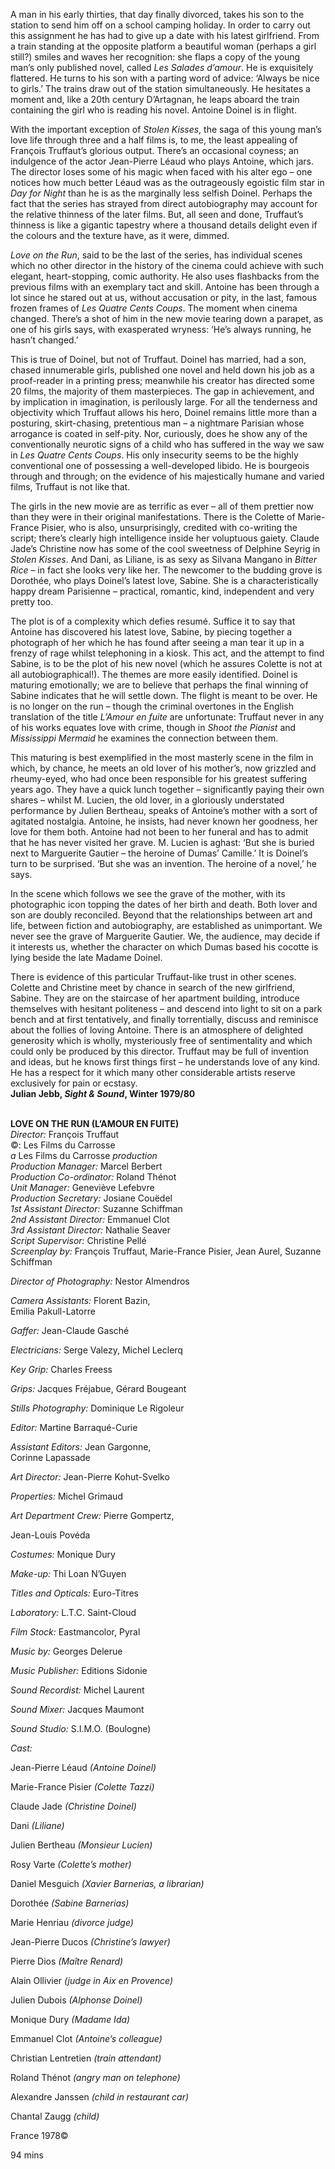 

A man in his early thirties, that day finally divorced, takes his son to the station to send him off on a school camping holiday. In order to carry out this assignment he has had to give up a date with his latest girlfriend. From a train standing at the opposite platform a beautiful woman (perhaps a girl still?) smiles and waves her recognition: she flaps a copy of the young man’s only published novel, called _Les Salades d’amour_. He is exquisitely flattered. He turns to his son with a parting word of advice: ‘Always be nice to girls.’  The trains draw out of the station simultaneously. He hesitates a moment and, like a 20th century D’Artagnan, he leaps aboard the train containing the girl who is reading his novel. Antoine Doinel is in flight.

With the important exception of _Stolen Kisses_, the saga of this young man’s love life through three and a half films is, to me, the least appealing of François Truffaut’s glorious output. There’s an occasional coyness; an indulgence of the actor Jean-Pierre Léaud who plays Antoine, which jars. The director loses some of his magic when faced with his alter ego – one notices how much better Léaud was as the outrageously egoistic film star in _Day for Night_ than he is as the marginally less selfish Doinel. Perhaps the fact that the series has strayed from direct autobiography may account for the relative thinness of the later films. But, all seen and done, Truffaut’s thinness is like a gigantic tapestry where a thousand details delight even if the colours and the texture have, as it were, dimmed.

_Love on the Run_, said to be the last of the series, has individual scenes which no other director in the history of the cinema could achieve with such elegant, heart-stopping, comic authority. He also uses flashbacks from the previous films with an exemplary tact and skill. Antoine has been through a lot since he stared out at us, without accusation or pity, in the last, famous frozen frames of _Les Quatre Cents Coups_. The moment when cinema changed. There’s a shot of him in the new movie tearing down a parapet, as one of his girls says, with exasperated wryness: ‘He’s always running, he hasn’t changed.’

This is true of Doinel, but not of Truffaut. Doinel has married, had a son, chased innumerable girls, published one novel and held down his job as a proof-reader in a printing press; meanwhile his creator has directed some 20 films, the majority of them masterpieces. The gap in achievement, and by implication in imagination, is perilously large. For all the tenderness and objectivity which Truffaut allows his hero, Doinel remains little more than a posturing, skirt-chasing, pretentious man – a nightmare Parisian whose arrogance is coated in self-pity. Nor, curiously, does he show any of the conventionally neurotic signs of a child who has suffered in the way we saw in _Les Quatre Cents Coups_. His only insecurity seems to be the highly conventional one of possessing a well-developed libido. He is bourgeois through and through; on the evidence of his majestically humane and varied films, Truffaut is not like that.

The girls in the new movie are as terrific as ever – all of them prettier now than they were in their original manifestations. There is the Colette of Marie-France Pisier, who is also, unsurprisingly, credited with co-writing the script; there’s clearly high intelligence inside her voluptuous gaiety. Claude Jade’s Christine now has some of the cool sweetness of Delphine Seyrig in _Stolen Kisses_.  And Dani, as Liliane, is as sexy as Silvana Mangano in _Bitter Rice_ – in fact she looks very like her. The newcomer to the budding grove is Dorothée, who plays Doinel’s latest love, Sabine. She is a characteristically happy dream Parisienne – practical, romantic, kind, independent and very pretty too.

The plot is of a complexity which defies resumé. Suffice it to say that Antoine has discovered his latest love, Sabine, by piecing together a photograph of her which he has found after seeing a man tear it up in a frenzy of rage whilst telephoning in a kiosk. This act, and the attempt to find Sabine, is to be the plot of his new novel (which he assures Colette is not at all autobiographical!). The themes are more easily identified. Doinel is maturing emotionally; we are to believe that perhaps the final winning of Sabine indicates that he will settle down. The flight is meant to be over. He is no longer on the run – though the criminal overtones in the English translation of the title _L’Amour en fuite_ are unfortunate: Truffaut never in any of his works equates love with crime, though in _Shoot the Pianist_ and _Mississippi Mermaid_ he examines the connection between them.

This maturing is best exemplified in the most masterly scene in the film in which, by chance, he meets an old lover of his mother’s, now grizzled and rheumy-eyed, who had once been responsible for his greatest suffering years ago. They have a quick lunch together – significantly paying their own shares – whilst M. Lucien, the old lover, in a gloriously understated performance by Julien Bertheau, speaks of Antoine’s mother with a sort of agitated nostalgia. Antoine, he insists, had never known her goodness, her love for them both. Antoine had not been to her funeral and has to admit that he has never visited her grave. M. Lucien is aghast: ‘But she is buried next to Marguerite Gautier – the heroine of Dumas’ Camille.’ It is Doinel’s turn to be surprised. ‘But she was an invention. The heroine of a novel,’ he says.

In the scene which follows we see the grave of the mother, with its photographic icon topping the dates of her birth and death. Both lover and son are doubly reconciled. Beyond that the relationships between art and life, between fiction and autobiography, are established as unimportant. We never see the grave of Marguerite Gautier. We, the audience, may decide if it interests us, whether the character on which Dumas based his cocotte is lying beside the late Madame Doinel.

There is evidence of this particular Truffaut-like trust in other scenes. Colette and Christine meet by chance in search of the new girlfriend, Sabine. They are on the staircase of her apartment building, introduce themselves with hesitant politeness – and descend into light to sit on a park bench and at first tentatively, and finally torrentially, discuss and reminisce about the follies of loving Antoine. There is an atmosphere of delighted generosity which is wholly, mysteriously free of sentimentality and which could only be produced by this director. Truffaut may be full of invention and ideas, but he knows first things first – he understands love of any kind. He has a respect for it which many other considerable artists reserve exclusively for pain or ecstasy.  
**Julian Jebb, _Sight & Sound_, Winter 1979/80**
<br><br>

**LOVE ON THE RUN (L’AMOUR EN FUITE)**<br>
_Director:_ François Truffaut<br>
©:  Les Films du Carrosse<br>
_a_ Les Films du Carrosse _production_<br>
_Production Manager:_ Marcel Berbert<br>
_Production Co-ordinator:_ Roland Thénot<br>
_Unit Manager:_ Geneviève Lefebvre<br>
_Production Secretary:_ Josiane Couëdel<br>
_1st Assistant Director:_ Suzanne Schiffman<br>
_2nd Assistant Director:_ Emmanuel Clot<br>
_3rd Assistant Director:_ Nathalie Seaver<br>
_Script Supervisor:_ Christine Pellé<br>
_Screenplay by:_ François Truffaut,  Marie-France Pisier, Jean Aurel, Suzanne Schiffman<br>

_Director of Photography:_ Nestor Almendros<br>

_Camera Assistants:_ Florent Bazin,  
Emilia Pakull-Latorre<br>

_Gaffer:_ Jean-Claude Gasché<br>

_Electricians:_ Serge Valezy, Michel Leclerq<br>

_Key Grip:_ Charles Freess<br>

_Grips:_ Jacques Fréjabue, Gérard Bougeant<br>

_Stills Photography:_ Dominique Le Rigoleur<br>

_Editor:_ Martine Barraqué-Curie<br>

_Assistant Editors:_ Jean Gargonne,  
Corinne Lapassade<br>

_Art Director:_ Jean-Pierre Kohut-Svelko<br>

_Properties:_ Michel Grimaud<br>

_Art Department Crew:_ Pierre Gompertz,

Jean-Louis Povéda<br>

_Costumes:_ Monique Dury<br>

_Make-up:_ Thi Loan N’Guyen<br>

_Titles and Opticals:_ Euro-Titres<br>

_Laboratory:_ L.T.C. Saint-Cloud<br>

_Film Stock:_ Eastmancolor, Pyral<br>

_Music by:_ Georges Delerue<br>

_Music Publisher:_ Editions Sidonie<br>

_Sound Recordist:_ Michel Laurent<br>

_Sound Mixer:_ Jacques Maumont<br>

_Sound Studio:_ S.I.M.O. (Boulogne)<br>

_Cast:_<br>

Jean-Pierre Léaud _(Antoine Doinel)_<br>

Marie-France Pisier _(Colette Tazzi)_<br>

Claude Jade _(Christine Doinel)_<br>

Dani _(Liliane)_<br>

Julien Bertheau _(Monsieur Lucien)_<br>

Rosy Varte _(Colette’s mother)_<br>

Daniel Mesguich _(Xavier Barnerias, a librarian)_<br>

Dorothée _(Sabine Barnerias)_<br>

Marie Henriau _(divorce judge)_<br>

Jean-Pierre Ducos _(Christine’s lawyer)_<br>

Pierre Dios _(Maître Renard)_<br>

Alain Ollivier _(judge in Aix en Provence)_<br>

Julien Dubois _(Alphonse Doinel)_<br>

Monique Dury _(Madame Ida)_<br>

Emmanuel Clot _(Antoine’s colleague)_<br>

Christian Lentretien _(train attendant)_<br>

Roland Thénot _(angry man on telephone)_<br>

Alexandre Janssen _(child in restaurant car)_<br>

Chantal Zaugg _(child)_<br>

France 1978©<br>

94 mins
<br><br>
<!--stackedit_data:
eyJoaXN0b3J5IjpbLTYzMTY3ODY2NF19
-->